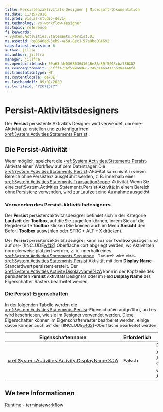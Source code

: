 ```yaml
---
title: Persistenzaktivitäts-Designer | Microsoft-Dokumentation
ms.date: 11/15/2016
ms.prod: visual-studio-dev14
ms.technology: vs-workflow-designer
ms.topic: reference
f1_keywords:
- System.Activities.Statements.Persist.UI
ms.assetid: be8648dd-3eb9-4a50-8ec1-57a8be804692
caps.latest.revision: 6
author: jillre
ms.author: jillfra
manager: jillfra
ms.openlocfilehash: 60a63dd4036863641646e85a89f5018cba786802
ms.sourcegitcommit: 6cfffa72af599a9d667249caaaa411bb28ea69fd
ms.translationtype: MT
ms.contentlocale: de-DE
ms.lasthandoff: 09/02/2020
ms.locfileid: "72672627"
---
```

# <a name="persist-activity-designer"></a>Persist-Aktivitätsdesigners
Der **Persist** persistente Aktivitäts Designer wird verwendet, um eine-Aktivität zu erstellen und zu konfigurieren <xref:System.Activities.Statements.Persist> .

## <a name="the-persist-activity"></a>Die Persist-Aktivität
 Wenn möglich, speichert die <xref:System.Activities.Statements.Persist>-Aktivität einen Workflow auf dem Datenträger. Die <xref:System.Activities.Statements.Persist>-Aktivität kann nicht in einem Bereich ohne Persistenz ausgeführt werden, z. B. innerhalb einer <xref:System.Activities.Statements.TransactionScope>-Aktivität. Wenn Sie eine <xref:System.Activities.Statements.Persist>-Aktivität in einem Bereich ohne Persistenz verwenden, wird zur Laufzeit eine Ausnahme ausgelöst.

### <a name="using-the-persist-activity-designer"></a>Verwenden des Persist-Aktivitätsdesigners
 Der **Persist** persistenzaktivitätsdesigner befindet sich in der Kategorie **Laufzeit** der **Toolbox**, auf die Sie zugreifen können, indem Sie auf die Registerkarte **Toolbox** klicken (Sie können auch im Menü **Ansicht** den Befehl **Toolbox** auswählen oder STRG + ALT + X drücken).

 Der **Persist** persistenzaktivitätsdesigner kann aus der **Toolbox** gezogen und auf der- [!INCLUDE[wfd2](../includes/wfd2-md.md)] Oberfläche dort abgelegt werden, wo Aktivitäten normalerweise platziert werden, z. b. innerhalb eines <xref:System.Activities.Statements.Sequence> . Dadurch wird eine- <xref:System.Activities.Statements.Persist> Aktivität mit dem **Display Name** -Standardwert persistent erstellt. Der <xref:System.Activities.Activity.DisplayName%2A> kann in der Kopfzeile des persistenten **Persist** Aktivitäts Designers oder im Feld **Display Name** des Eigenschaften Rasters bearbeitet werden.

### <a name="the-persist-properties"></a>Die Persist-Eigenschaften
 In der folgenden Tabelle werden die <xref:System.Activities.Statements.Persist>-Eigenschaften aufgeführt, und es wird beschrieben, wie sie im Designer verwendet werden. Diese Eigenschaften können im Eigenschaftenraster bearbeitet werden, einige davon können auch auf der [!INCLUDE[wfd2](../includes/wfd2-md.md)]-Oberfläche bearbeitet werden.

|Eigenschaftenname|Erforderlich|Verbrauch|
|-------------------|--------------|-----------|
|<xref:System.Activities.Activity.DisplayName%2A>|Falsch|Der Anzeigename der <xref:System.Activities.Statements.Persist>-Aktivität. Der Standardwert lautet Persist. Obwohl der Anzeigename nicht unbedingt erforderlich ist, wird empfohlen, einen Anzeigenamen zu verwenden.|

## <a name="see-also"></a>Weitere Informationen
 [Runtime](../workflow-designer/runtime-activity-designers.md) - [terminateworkflow](../workflow-designer/terminateworkflow-activity-designer.md)